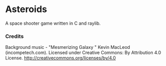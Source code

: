 # Asteroids
A space shooter game written in C and raylib.

### Credits
Background music - "Mesmerizing Galaxy " Kevin MacLeod (incompetech.com). Licensed under Creative Commons: By Attribution 4.0 License. http://creativecommons.org/licenses/by/4.0